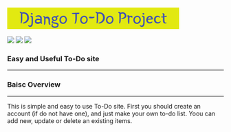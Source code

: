 ![](https://github.com/Kate-Pol/Django---To_Do_Project/blob/main/banner.png)

![](https://img.shields.io/github/contributors/Kate-Pol/Django---To_Do_Project?logo=GitHub) ![](https://img.shields.io/github/languages/top/Kate-Pol/Django---To_Do_Project?logo=GitHub) ![](https://img.shields.io/github/languages/count/Kate-Pol/Django---To_Do_Project?logo=GitHub)

### Easy and Useful To-Do site
---
### Baisc Overview
---
This is simple and easy to use To-Do site. First you should create an account (if do not have one), and just make your own to-do list. Yoou can add new, update or delete an existing items. 

